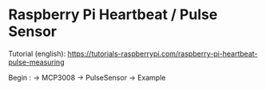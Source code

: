# Raspberry Pi Heartbeat / Pulse Sensor

Tutorial (english): https://tutorials-raspberrypi.com/raspberry-pi-heartbeat-pulse-measuring

Begin :
   -> MCP3008
   -> PulseSensor
   -> Example
